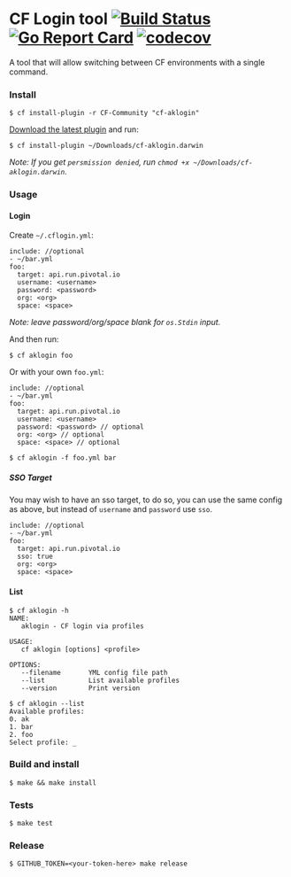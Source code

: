 # CF Login tool [![Build Status](https://travis-ci.org/armakuni/cf-aklogin.svg?branch=master)](https://travis-ci.org/armakuni/cf-aklogin) [![Go Report Card](https://goreportcard.com/badge/github.com/armakuni/cf-aklogin)](https://goreportcard.com/report/github.com/armakuni/cf-aklogin) [![codecov](https://codecov.io/gh/armakuni/cf-aklogin/branch/master/graph/badge.svg)](https://codecov.io/gh/armakuni/cf-aklogin)

A tool that will allow switching between CF environments with a single command.


### Install

	$ cf install-plugin -r CF-Community "cf-aklogin"

[Download the latest plugin](https://github.com/armakuni/cf-aklogin/releases) and run:

    $ cf install-plugin ~/Downloads/cf-aklogin.darwin

_Note: If you get `persmission denied`, run `chmod +x ~/Downloads/cf-aklogin.darwin`._

### Usage

#### Login

Create `~/.cflogin.yml`:

    include: //optional
    - ~/bar.yml
    foo:
      target: api.run.pivotal.io
      username: <username>
      password: <password>
      org: <org>
      space: <space>

_Note: leave password/org/space blank for `os.Stdin` input._

And then run:

    $ cf aklogin foo

Or with your own `foo.yml`:

    include: //optional
    - ~/bar.yml
    foo:
      target: api.run.pivotal.io
      username: <username>
      password: <password> // optional
      org: <org> // optional
      space: <space> // optional

    $ cf aklogin -f foo.yml bar

##### SSO Target

You may wish to have an sso target, to do so, you can use the same config as above, but instead of `username` and `password` use `sso`.

    include: //optional
    - ~/bar.yml
    foo:
      target: api.run.pivotal.io
      sso: true
      org: <org>
      space: <space>

#### List

    $ cf aklogin -h
    NAME:
       aklogin - CF login via profiles

    USAGE:
       cf aklogin [options] <profile>

    OPTIONS:
       --filename       YML config file path
       --list           List available profiles
       --version        Print version

    $ cf aklogin --list
    Available profiles:
    0. ak
    1. bar
    2. foo
    Select profile: _

### Build and install

    $ make && make install

### Tests

    $ make test

### Release

    $ GITHUB_TOKEN=<your-token-here> make release
